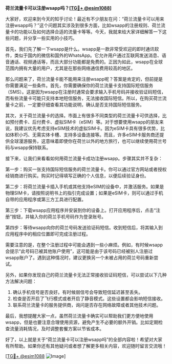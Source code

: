 **荷兰流量卡可以注册wsapp吗？[[TG💪+ @esim1088](https://t.me/s/esim1088)]**

大家好，欢迎来到今天的知乎讨论！最近有不少朋友在问：“荷兰流量卡可以用来注册wsapp吗？”这个问题其实涉及到很多方面，比如wsapp的注册规则、荷兰流量卡的功能以及如何选择合适的流量卡等等。今天，我就来给大家详细解答一下这些问题，并分享一些实用的小技巧。

首先，我们先了解一下wsapp是什么。wsapp是一款非常受欢迎的即时通讯软件，类似于国内的微信和国外的WhatsApp。它允许用户通过互联网发送消息、语音通话、视频通话等，而且大部分功能都是免费的。正因为如此，wsapp在全球范围内拥有大量的用户，尤其是在那些网络通信费用较高的地区。

那么问题来了，荷兰流量卡能不能用来注册wsapp呢？答案是肯定的，但前提是你需要满足一些条件。首先，你需要确保你的荷兰流量卡支持国际短信服务（SMS）。这是因为wsapp在注册时通常会要求输入手机号码并接收验证码短信，而有些流量卡可能只支持本地短信服务，无法接收国际短信。所以，在购买荷兰流量卡之前，一定要仔细查看其功能说明，确认是否支持国际短信服务。

其次，关于荷兰流量卡的选择。市面上有很多不同类型的荷兰流量卡可供选择，比如预付费卡、后付费卡、虚拟SIM卡（eSIM）等。对于想要使用wsapp的朋友来说，我建议优先考虑支持eSIM技术的虚拟SIM卡。因为eSIM卡具有很多优势，比如体积小巧、无需实体卡槽、支持多设备连接等。而且，许多eSIM卡服务商还提供全球漫游服务，这意味着即使你在荷兰以外的地方旅行，也可以继续使用荷兰号码与wsapp保持联系。

接下来，让我们来看看如何用荷兰流量卡成功注册wsapp。步骤其实并不复杂：

第一步：购买一张支持国际短信服务的荷兰流量卡。你可以通过官方网站或者授权经销商进行购买。购买时记得填写正确的个人信息，以便后续验证身份。

第二步：将荷兰流量卡插入手机或其他支持eSIM的设备中，并激活服务。如果是物理SIM卡，请按照说明书上的指引完成设置；如果是eSIM卡，则可以通过手机自带的应用程序或第三方工具进行配置。

第三步：下载wsapp应用程序并安装到你的设备上。打开应用程序后，点击“注册”按钮，并输入你的荷兰手机号码作为登录账号。

第四步：等待wsapp向你的荷兰号码发送验证码短信。收到短信后，将其输入到应用程序中的相应位置即可完成注册过程。

需要注意的是，在整个注册过程中可能会遇到一些小麻烦。例如，有时候wsapp会提示“此号码已被其他账户使用”，这可能是由于该号码已经被别人注册过wsapp账户了。遇到这种情况时，建议更换另一个未被占用的荷兰号码重新尝试。

另外，如果你发现自己的荷兰流量卡无法正常接收验证码短信，可以尝试以下几种方法解决问题：

1. 确认手机信号是否良好。有时候弱信号会导致短信延迟甚至丢失。
2. 检查是否开启了飞行模式或者开启了静音模式。这些设置都会影响短信接收。
3. 联系荷兰流量卡的服务提供商，询问是否存在网络故障或者其他技术问题。

最后，我想提醒大家一点，虽然荷兰流量卡确实可以帮助我们更方便地使用wsapp，但是也要注意合理使用资源，避免产生不必要的额外开销。比如定期检查流量消耗情况，及时调整套餐方案以节省成本。

好了，以上就是关于“荷兰流量卡可以注册wsapp吗”的全部内容啦！希望对大家有所帮助。如果你还有其他疑问或者想了解更多相关内容，欢迎随时留言交流哦！

[[TG💪+ @esim1088](https://t.me/s/esim1088) ![Image](https://i.postimg.cc/4NQfJmqS/Snipaste-2025-05-13-00-14-12.png)]